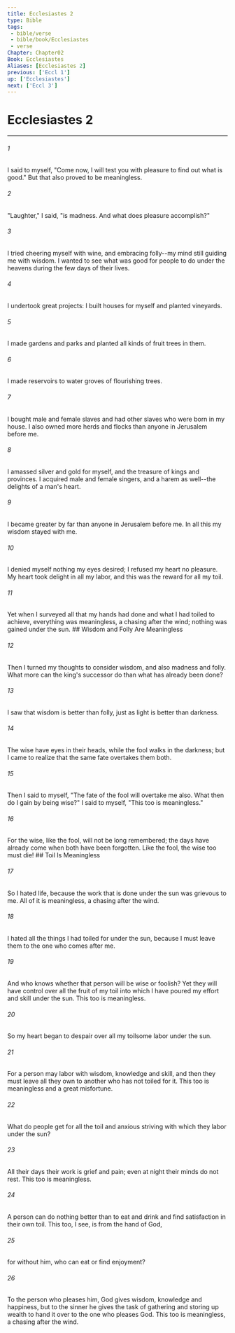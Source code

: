 ```yaml
---
title: Ecclesiastes 2
type: Bible
tags:
 - bible/verse
 - bible/book/Ecclesiastes
 - verse
Chapter: Chapter02
Book: Ecclesiastes
Aliases: [Ecclesiastes 2]
previous: ['Eccl 1']
up: ['Ecclesiastes']
next: ['Eccl 3']
---
```

# Ecclesiastes 2

***


###### 1 
I said to myself, "Come now, I will test you with pleasure to find out what is good." But that also proved to be meaningless. 

###### 2 
"Laughter," I said, "is madness. And what does pleasure accomplish?" 

###### 3 
I tried cheering myself with wine, and embracing folly--my mind still guiding me with wisdom. I wanted to see what was good for people to do under the heavens during the few days of their lives. 

###### 4 
I undertook great projects: I built houses for myself and planted vineyards. 

###### 5 
I made gardens and parks and planted all kinds of fruit trees in them. 

###### 6 
I made reservoirs to water groves of flourishing trees. 

###### 7 
I bought male and female slaves and had other slaves who were born in my house. I also owned more herds and flocks than anyone in Jerusalem before me. 

###### 8 
I amassed silver and gold for myself, and the treasure of kings and provinces. I acquired male and female singers, and a harem as well--the delights of a man's heart. 

###### 9 
I became greater by far than anyone in Jerusalem before me. In all this my wisdom stayed with me. 

###### 10 
I denied myself nothing my eyes desired; I refused my heart no pleasure. My heart took delight in all my labor, and this was the reward for all my toil. 

###### 11 
Yet when I surveyed all that my hands had done and what I had toiled to achieve, everything was meaningless, a chasing after the wind; nothing was gained under the sun. ## Wisdom and Folly Are Meaningless 

###### 12 
Then I turned my thoughts to consider wisdom, and also madness and folly. What more can the king's successor do than what has already been done? 

###### 13 
I saw that wisdom is better than folly, just as light is better than darkness. 

###### 14 
The wise have eyes in their heads, while the fool walks in the darkness; but I came to realize that the same fate overtakes them both. 

###### 15 
Then I said to myself, "The fate of the fool will overtake me also. What then do I gain by being wise?" I said to myself, "This too is meaningless." 

###### 16 
For the wise, like the fool, will not be long remembered; the days have already come when both have been forgotten. Like the fool, the wise too must die! ## Toil Is Meaningless 

###### 17 
So I hated life, because the work that is done under the sun was grievous to me. All of it is meaningless, a chasing after the wind. 

###### 18 
I hated all the things I had toiled for under the sun, because I must leave them to the one who comes after me. 

###### 19 
And who knows whether that person will be wise or foolish? Yet they will have control over all the fruit of my toil into which I have poured my effort and skill under the sun. This too is meaningless. 

###### 20 
So my heart began to despair over all my toilsome labor under the sun. 

###### 21 
For a person may labor with wisdom, knowledge and skill, and then they must leave all they own to another who has not toiled for it. This too is meaningless and a great misfortune. 

###### 22 
What do people get for all the toil and anxious striving with which they labor under the sun? 

###### 23 
All their days their work is grief and pain; even at night their minds do not rest. This too is meaningless. 

###### 24 
A person can do nothing better than to eat and drink and find satisfaction in their own toil. This too, I see, is from the hand of God, 

###### 25 
for without him, who can eat or find enjoyment? 

###### 26 
To the person who pleases him, God gives wisdom, knowledge and happiness, but to the sinner he gives the task of gathering and storing up wealth to hand it over to the one who pleases God. This too is meaningless, a chasing after the wind. 
